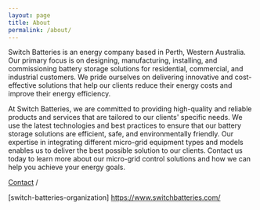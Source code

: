 ```yaml
---
layout: page
title: About
permalink: /about/
---
```


Switch Batteries is an energy company based in Perth, Western Australia. Our primary focus is on designing, manufacturing, installing, and commissioning battery storage solutions for residential, commercial, and industrial customers. 
We pride ourselves on delivering innovative and cost-effective solutions that help our clients reduce their energy costs and improve their energy efficiency.

At Switch Batteries, we are committed to providing high-quality and reliable products and services that are tailored to our clients' specific needs. We use the latest technologies and best practices to ensure that our battery storage solutions are efficient, safe, and environmentally friendly.
Our expertise in integrating different micro-grid equipment types and models enables us to deliver the best possible solution to our clients. Contact us today to learn more about our micro-grid control solutions and how we can help you achieve your energy goals.


[Contact](https://www.switchbatteries.com/contact)  /  

[switch-batteries-organization] https://www.switchbatteries.com/
